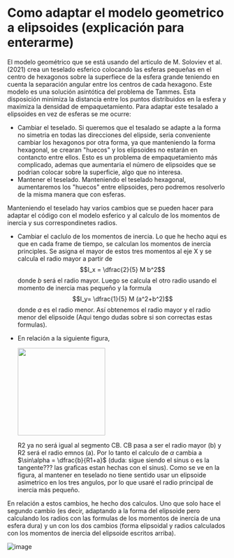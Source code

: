 # Como adaptar el modelo geometrico a elipsoides (explicación para enterarme)

El modelo geométrico que se está usando del articulo de M. Soloviev et al. (2021) crea un teselado esferico colocando las esferas pequeñas en el centro de hexagonos sobre la superfiece de la esfera grande teniendo en cuenta la separación angular entre los centros de cada hexagono. 
Este modelo es una solución asintótica del problema de Tammes. Esta disposición minimiza la distancia entre los puntos distribuidos en la esfera y maximiza la densidad de empaquetamiento.
Para adaptar este tesalado a elipsoides en vez de esferas se me ocurre:

- Cambiar el teselado. Si queremos que el tesalado se adapte a la forma no simetria en todas las direcciones del elipside, seria conveniente cambiar los hexagonos por otra forma, ya que manteniendo la forma hexagonal, se crearan "huecos" y los elipsoides no estarán en contancto entre ellos. Esto es un problema de empaquetamiento más complicado, ademas que aumentaria el número de elipsoides que se podrian colocar sobre la superficie, algo que no interesa.
- Mantener el teselado. Manteniendo el teselado hexagonal, aumentaremos los "huecos" entre elipsoides, pero podremos resolverlo de la misma manera que con esferas.

Manteniendo el teselado hay varios cambios que se pueden hacer para adaptar el código con el modelo esferico y al calculo de los momentos de inercia y sus correspondinetes radios.
  - Cambiar el caclulo de los momentos de inercia. Lo que he hecho aqui es que en cada frame de tiempo, se calculan los momentos de inercia principles. Se asigna el mayor de estos tres momentos al eje X y se calcula el radio mayor a partir de $$I_x = \dfrac{2}{5} M b^2$$ donde $b$ será el radio mayor. Luego se calcula el otro radio usando el momento de inercia mas pequeño y la formula $$I_y= \dfrac{1}{5} M (a^2+b^2)$$ donde $a$ es el radio menor. Así obtenemos el radio mayor y el radio menor del elipsoide (Aqui tengo dudas sobre si son correctas estas formulas).
  - En relación a la siguiente figura,
    
     <img src="https://github.com/user-attachments/assets/c7164393-5cdc-4b08-b4f5-e4315c7a82b7" width="200px">

    R2 ya no será igual al segmento CB. CB pasa a ser el radio mayor (b) y R2 será el radio emnos (a). Por lo tanto el calculo de $\alpha$ cambia a $\sin\alpha = \dfrac{b}{R1+a}$ (duda: sigue siendo el sinus o es la tangente??? las graficas estan hechas con el sinus). Como se ve en la figura, al mantener en teselado no tiene sentido usar un elipsoide asimetrico en los tres angulos, por lo que usaré el radio principal de inercia más pequeño.

En relación a estos cambios, he hecho dos calculos. Uno que solo hace el segundo cambio (es decir, adaptando a la forma del elipsoide pero calculando los radios con las formulas de los momentos de inercia de una esfera dura) y un con los dos cambios (forma elipsoidal y radios calculados con los momentos de inercia del elipsoide escritos arriba).


![image](https://github.com/user-attachments/assets/9464a48a-5f20-4796-b357-b02f587604cf)



